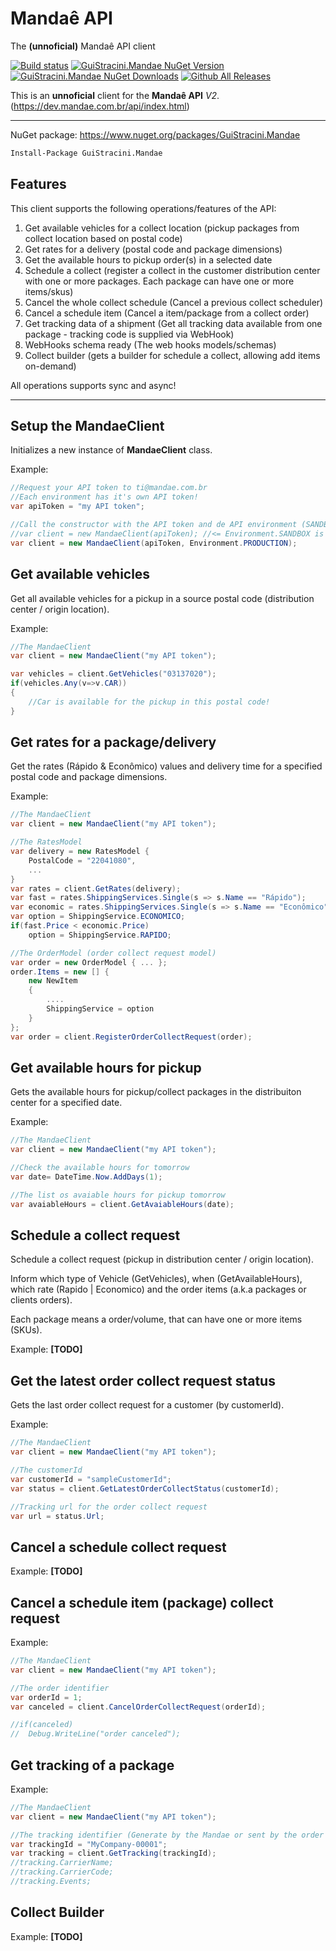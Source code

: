 # Mandaê API
The **(unnoficial)** Mandaê API client

[![Build status](https://ci.appveyor.com/api/projects/status/2et11cwujyfnsruj?svg=true)](https://ci.appveyor.com/project/guibranco/guistracini-mandae)
[![GuiStracini.Mandae NuGet Version](https://img.shields.io/nuget/v/GuiStracini.Mandae.svg)](https://www.nuget.org/packages/GuiStracini.Mandae/)
[![GuiStracini.Mandae NuGet Downloads](https://img.shields.io/nuget/dt/GuiStracini.Mandae.svg)](https://www.nuget.org/packages/GuiStracini.Mandae/)
[![Github All Releases](https://img.shields.io/github/downloads/guibranco/GuiStracini.Mandae/total.svg?style=plastic)](https://github.com/guibranco/GuiStracini.Mandae)

This is an **unnoficial** client for the **Mandaê API** *V2*.
(https://dev.mandae.com.br/api/index.html)

----------

NuGet package: https://www.nuget.org/packages/GuiStracini.Mandae

```ps
Install-Package GuiStracini.Mandae
```

## Features ##

This client supports the following operations/features of the API:
 1. Get available vehicles for a collect location (pickup packages from collect location based on postal code) 
 2. Get rates for a delivery (postal code and package dimensions)
 3. Get the available hours to pickup order(s) in a selected date
 4. Schedule a collect (register a collect in the customer distribution center with one or more packages. Each package can have one or more items/skus)
 5. Cancel the whole collect schedule (Cancel a previous collect scheduler)
 6. Cancel a schedule item (Cancel a item/package from a collect order)
 7. Get tracking data of a shipment (Get all tracking data available from one package - tracking code is supplied via WebHook)
 8. WebHooks schema ready (The web hooks models/schemas)
 9. Collect builder (gets a builder for schedule a collect, allowing add items on-demand)

 All operations supports sync and async!

----------


## Setup the MandaeClient ##

Initializes a new instance of **MandaeClient** class.

Example:
```csharp
//Request your API token to ti@mandae.com.br 
//Each environment has it's own API token!
var apiToken = "my API token";

//Call the constructor with the API token and de API environment (SANDBOX | PRODUCTION).
//var client = new MandaeClient(apiToken); //<= Environment.SANDBOX is the default environment.
var client = new MandaeClient(apiToken, Environment.PRODUCTION);
```

## Get available vehicles ##

Get all available vehicles for a pickup in a source postal code (distribution center / origin location).

Example:
```csharp
//The MandaeClient
var client = new MandaeClient("my API token");

var vehicles = client.GetVehicles("03137020");
if(vehicles.Any(v=>v.CAR))
{
    //Car is available for the pickup in this postal code!
}
```

## Get rates for a package/delivery ##

Get the rates (Rápido & Econômico) values and delivery time for a specified postal code and package dimensions.

Example:
```csharp
//The MandaeClient
var client = new MandaeClient("my API token");

//The RatesModel
var delivery = new RatesModel {
	PostalCode = "22041080",
	...
}
var rates = client.GetRates(delivery);
var fast = rates.ShippingServices.Single(s => s.Name == "Rápido");
var economic = rates.ShippingServices.Single(s => s.Name == "Econômico");
var option = ShippingService.ECONOMICO;
if(fast.Price < economic.Price)
    option = ShippingService.RAPIDO;

//The OrderModel (order collect request model)
var order = new OrderModel { ... };
order.Items = new [] {
    new NewItem 
    {
        ....
        ShippingService = option
    }
};
var order = client.RegisterOrderCollectRequest(order);
```

## Get available hours for pickup ##

Gets the available hours for pickup/collect packages in the distribuiton center for a specified date.

Example:
```csharp
//The MandaeClient
var client = new MandaeClient("my API token");

//Check the available hours for tomorrow
var date= DateTime.Now.AddDays(1);

//The list os avaiable hours for pickup tomorrow
var avaiableHours = client.GetAvaiableHours(date);
```

## Schedule a collect request ##

Schedule a collect request (pickup in distribution center / origin location).

Inform which type of Vehicle (GetVehicles), when (GetAvailableHours), which rate (Rapido | Economico) and the order items (a.k.a packages or clients orders).

Each package means a order/volume, that can have one or more items (SKUs).

Example: **[TODO]**

## Get the latest order collect request status ##

Gets the last order collect request for a customer (by customerId).

Example:
```csharp
//The MandaeClient
var client = new MandaeClient("my API token");

//The customerId 
var customerId = "sampleCustomerId";
var status = client.GetLatestOrderCollectStatus(customerId);

//Tracking url for the order collect request
var url = status.Url;

```

## Cancel a schedule collect request ##

Example: **[TODO]**

## Cancel a schedule item (package) collect request ##

Example:
```csharp
//The MandaeClient
var client = new MandaeClient("my API token");

//The order identifier 
var orderId = 1;
var canceled = client.CancelOrderCollectRequest(orderId);

//if(canceled)
//  Debug.WriteLine("order canceled");

```

## Get tracking of a package ##

Example:
```csharp
//The MandaeClient
var client = new MandaeClient("my API token");

//The tracking identifier (Generate by the Mandae or sent by the order collect request
var trackingId = "MyCompany-00001";
var tracking = client.GetTracking(trackingId);
//tracking.CarrierName;
//tracking.CarrierCode;
//tracking.Events;
```

## Collect Builder

Example: **[TODO]**